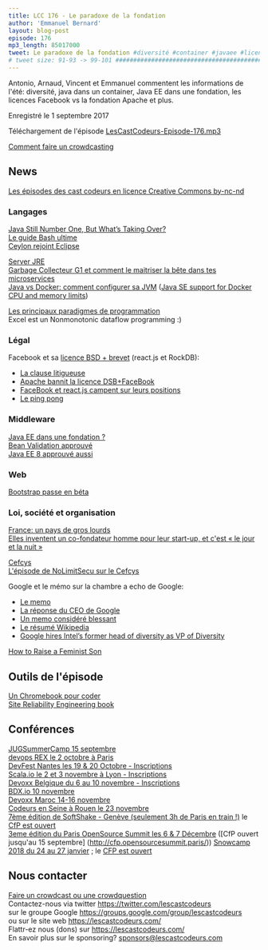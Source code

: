 ```yaml
---
title: LCC 176 - Le paradoxe de la fondation
author: 'Emmanuel Bernard'
layout: blog-post
episode: 176
mp3_length: 85017000
tweet: Le paradoxe de la fondation #diversité #container #javaee #licence
# tweet size: 91-93 -> 99-101 #######################################################################
---
```

Antonio, Arnaud, Vincent et Emmanuel commentent les informations de l'été: diversité, java dans un container, Java EE dans une fondation, les licences Facebook vs la fondation Apache et plus.

Enregistré le 1 septembre 2017

Téléchargement de l'épisode [LesCastCodeurs-Episode-176.mp3](http://traffic.libsyn.com/lescastcodeurs/LesCastCodeurs-Episode-176.mp3)

[Comment faire un crowdcasting](https://lescastcodeurs.com/crowdcasting/)

## News

[Les épisodes des cast codeurs en licence Creative Commons by-nc-nd](https://lescastcodeurs.com/licence/)  

### Langages

[Java Still Number One, But What’s Taking Over?](https://www.infoq.com/news/2017/08/Java-Still-One-Tiobe)  
[Le guide Bash ultime](https://dev.to/thiht/shell-scripts-matter)  
[Ceylon rejoint Eclipse](https://ceylon-lang.org/blog/2017/08/21/eclipse-ceylon/)

[Server JRE](https://blogs.oracle.com/java-platform-group/understanding-the-server-jre)  
[Garbage Collecteur G1 et comment le maitriser la bête dans tes microservices](http://product.hubspot.com/blog/g1gc-fundamentals-lessons-from-taming-garbage-collection)  
[Java vs Docker: comment configurer sa JVM](https://developers.redhat.com/blog/2017/04/04/openjdk-and-containers/) ([Java SE support for Docker CPU and memory limits](https://blogs.oracle.com/java-platform-group/java-se-support-for-docker-cpu-and-memory-limits))

[Les principaux paradigmes de programmation](https://www.info.ucl.ac.be/~pvr/paradigmsDIAGRAMeng108.pdf)  
Excel est un Nonmonotonic dataflow programming :)

### Légal

Facebook et sa [licence BSD + brevet](https://code.facebook.com/pages/850928938376556) (react.js et RockDB):

* [La clause litigueuse](https://github.com/facebook/react/blob/master/PATENTS)
* [Apache bannit la licence DSB+FaceBook](https://issues.apache.org/jira/browse/LEGAL-303)
* [FaceBook et react.js campent sur leurs positions](https://code.facebook.com/posts/112130496157735/explaining-react-s-license/)
* [Le ping pong](https://meshedinsights.com/2017/07/16/apache-bans-facebooks-license-combo/)

### Middleware

[Java EE dans une fondation ?](https://blogs.oracle.com/theaquarium/opening-up-java-ee)  
[Bean Validation approuvé](https://www.jcp.org/en/jsr/results?id=6033)  
[Java EE 8 approuvé aussi](https://jcp.org/en/jsr/results?id=6042)

### Web

[Bootstrap passe en béta](https://blog.getbootstrap.com/2017/08/10/bootstrap-4-beta/)

### Loi, société et organisation

[France: un pays de gros lourds](https://code.likeagirl.io/aujourdhui-j-ai-failli-quitter-l-informatique-mais-pourquoi-70125b108ea0)  
[Elles inventent un co-fondateur homme pour leur start-up, et c'est « le jour et la nuit »](https://usbeketrica.com/article/elles-inventent-un-co-fondateur-homme-pour-leur-start-up-et-c-est-le-jour-et-la-nuit)  

[Cefcys](http://cefcys.com)  
[L'épisode de NoLimitSecu sur le Cefcys](https://www.nolimitsecu.fr/cefcys/)  

Google et le mémo sur la chambre a echo de Google:

* [Le memo](https://www.scribd.com/document/355823379/Google-s-Ideological-Echo-Chamber)
* [La réponse du CEO de Google](https://www.blog.google/topics/diversity/note-employees-ceo-sundar-pichai/)
* [Un memo considéré blessant](https://medium.com/@yonatanzunger/so-about-this-googlers-manifesto-1e3773ed1788)
* [Le résumé Wikipedia](https://en.wikipedia.org/wiki/Google%27s_Ideological_Echo_Chamber)  
* [Google hires Intel’s former head of diversity as VP of Diversity](https://techcrunch.com/2017/06/29/google-hires-intels-former-head-of-diversity-as-vp-of-diversity/)  

[How to Raise a Feminist Son](https://www.nytimes.com/2017/06/02/upshot/how-to-raise-a-feminist-son.html)  

## Outils de l'épisode

[Un Chromebook pour coder](https://blog.lessonslearned.org/building-a-more-secure-development-chromebook/)  
[Site Reliability Engineering book](https://landing.google.com/sre/book.html)

## Conférences

[JUGSummerCamp 15 septembre](http://www.jugsummercamp.org/edition/8)  
[devops REX le 2 octobre à Paris](https://www.devopsrex.fr/)  
[DevFest Nantes les 19 & 20 Octobre - Inscriptions](https://devfest.gdgnantes.com/)  
[Scala.io le 2 et 3 novembre à Lyon - Inscriptions](http://scala.io/)  
[Devoxx Belgique du 6 au 10 novembre - Inscriptions](https://devoxx.be/)  
[BDX.io 10 novembre](https://www.bdx.io/)  
[Devoxx Maroc 14-16 novembre](https://www.devoxx.ma)  
[Codeurs en Seine à Rouen le 23 novembre](http://www.codeursenseine.com/2017/)  
[7ème édition de SoftShake - Genève (seulement 3h de Paris en train !)](http://www.soft-shake.ch/) le [CfP est ouvert](http://kora.li/c/softshake/e/2017/submit)  
[3eme édition du Paris OpenSource Summit les 6 & 7 Décembre](http://www.opensourcesummit.paris/) ([CfP ouvert jusqu'au 15 septembre] (http://cfp.opensourcesummit.paris/)) 
[Snowcamp 2018 du 24 au 27 janvier](http://snowcamp.io) ; le [CFP est ouvert](https://snowcamp.cfp.io)  

## Nous contacter

[Faire un crowdcast ou une crowdquestion](https://lescastcodeurs.com/crowdcasting/)  
Contactez-nous via twitter <https://twitter.com/lescastcodeurs>  
sur le groupe Google <https://groups.google.com/group/lescastcodeurs>  
ou sur le site web <https://lescastcodeurs.com/>  
Flattr-ez nous (dons) sur <https://lescastcodeurs.com/>  
En savoir plus sur le sponsoring? <sponsors@lescastcodeurs.com>
